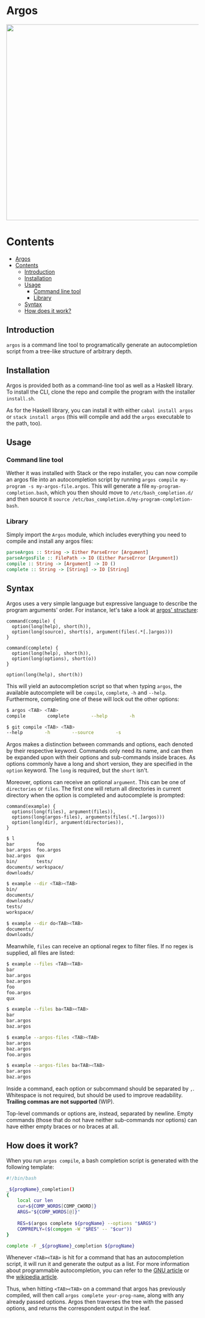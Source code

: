 Argos
===

<p align="center">
  <img width="512" src="https://previews.123rf.com/images/ververidis/ververidis1902/ververidis190200181/117571543-aerial-view-of-larisa-castle-in-argos-city-at-peloponnese-peninsula-greece.jpg" />
</p>

# Contents
- [Argos](#argos)
- [Contents](#contents)
  - [Introduction](#introduction)
  - [Installation](#installation)
  - [Usage](#usage)
    - [Command line tool](#command-line-tool)
    - [Library](#library)
  - [Syntax](#syntax)
  - [How does it work?](#how-does-it-work)

## Introduction

`argos` is a command line tool to programatically generate an autocompletion script from a tree-like structure of arbitrary depth. 

## Installation

Argos is provided both as a command-line tool as well as a Haskell library. To install the CLI, clone the repo and compile the program with the installer `install.sh`.

As for the Haskell library, you can install it with either `cabal install argos` or `stack install argos` (this will compile and add the `argos` executable to the path, too).

## Usage

### Command line tool

Wether it was installed with Stack or the repo installer, you can now compile an argos file into an autocompletion script by running `argos compile my-program -s my-argos-file.argos`. This will generate a file `my-program-completion.bash`, which you then should move to `/etc/bash_completion.d/` and then source it `source /etc/bas_completion.d/my-program-completion-bash`.


### Library

Simply import the `Argos` module, which includes everything you need to compile and install any argos files:
```hs
parseArgos :: String -> Either ParseError [Argument]
parseArgosFile :: FilePath -> IO (Either ParseError [Argument])
compile :: String -> [Argument] -> IO ()
complete :: String -> [String] -> IO [String]
```

## Syntax

Argos uses a very simple language but expressive language to describe the program arguments' order. For instance, let's take a look at [argos' structure](argos.argos):
```argos
command(compile) {
  option(long(help), short(h)),
  option(long(source), short(s), argument(files(.*[.]argos)))
}

command(complete) {
  option(long(help), short(h)),
  option(long(options), short(o))
}

option(long(help), short(h))
```

This will yield an autocompletion script so that when typing `argos`, the available autocomplete will be `compile`, `complete`, `-h` and `--help`. Furthermore, completing one of these will lock out the other options:
```bash
$ argos <TAB> <TAB>
compile        complete        --help        -h

$ git compile <TAB> <TAB>
--help        -h        --source        -s
```

Argos makes a distinction between commands and options, each denoted by their respective keyword. Commands only need its name, and can then be expanded upon with their options and sub-commands inside braces. As options commonly have a long and short version, they are specified in the `option` keyword. The `long` is required, but the `short` isn't.

Moreover, options can receive an optional `argument`. This can be one of `directories` or `files`. The first one will return all directories in current directory when the option is completed and autocomplete is prompted:
```argos
command(example) {
  options(long(files), argument(files)),
  options(long(argos-files), arguments(files(.*[.]argos)))
  option(long(dir), argument(directories)),
}
```

```bash
$ l
bar        foo
bar.argos  foo.argos
baz.argos  qux
bin/       tests/
documents/ workspace/
downloads/

$ example --dir <TAB><TAB>
bin/
documents/
downloads/
tests/
workspace/

$ example --dir do<TAB><TAB>
documents/
downloads/
```

Meanwhile, `files` can receive an optional regex to filter files. If no regex is supplied, all files are listed:

```bash
$ example --files <TAB><TAB>
bar
bar.argos
baz.argos
foo
foo.argos
qux

$ example --files ba<TAB><TAB>
bar
bar.argos
baz.argos

$ example --argos-files <TAB><TAB>
bar.argos
baz.argos
foo.argos

$ example --argos-files ba<TAB><TAB>
bar.argos
baz.argos
```

Inside a command, each option or subcommand should be separated by `,`. Whitespace is not required, but should be used to improve readability. **Trailing commas are not supported** (WIP).

Top-level commands or options are, instead, separated by newline. Empty commands (those that do not have neither sub-commands nor options) can have either empty braces or no braces at all.

## How does it work?

When you run `argos compile`, a bash completion script is generated with the following template:
```bash
#!/bin/bash

_${progName}_completion()
{
    local cur len
    cur=${COMP_WORDS[COMP_CWORD]}
    ARGS="${COMP_WORDS[@]}"
    
    RES=$(argos complete ${progName} --options "$ARGS")
    COMPREPLY=($(compgen -W "$RES" -- "$cur"))
}

complete -F _${progName}_completion ${progName}
```

Whenever `<TAB><TAB>` is hit for a command that has an autocompletion script, it will run it and generate the output as a list. For more information about programmable autocompletion, you can refer to the [GNU article](https://www.gnu.org/software/bash/manual/html_node/Programmable-Completion.html) or the [wikipedia article](https://en.wikipedia.org/wiki/Command-line_completion).

Thus, when hitting `<TAB><TAB>` on a command that argos has previously compiled, will then call `argos complete your-prog-name`, along with any already passed options. Argos then traverses the tree with the passed options, and returns the correspondent output in the leaf.